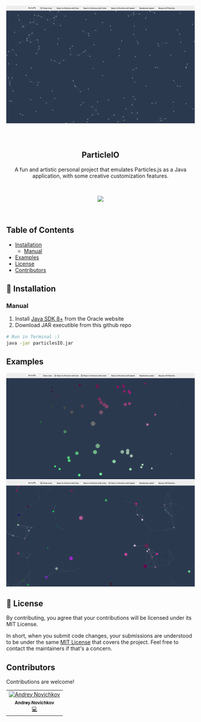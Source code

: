 <div align="center">
  <img alt="screenshot" src="docs/particles_io.png"> 
</div>

<h2 style="padding-top: 40px;" align="center">ParticleIO</h2>
<p align="center">
A fun and artistic personal project that emulates Particles.js as a Java application, with some creative customization features. 
</p>
<br>
<p align="center">
  <a href="https://github.com/imthaghost/goclone/blob/master/LICENSE"><img src="https://img.shields.io/badge/License-MIT-yellow.svg"></a>
</p>
<br>

## Table of Contents
- [Installation](#installation)
  - [Manual](#manual)
-   [Examples](#examples)
-   [License](#license)
-   [Contributors](#contributors)

<a name="installation"></a>

## 🚀 Installation

### Manual

1. Install <a href="https://www.oracle.com/java/technologies/javase/javase-jdk8-downloads.html">Java SDK 8+</a> from the Oracle website
2. Download JAR executible from this github repo

```bash
# Run in Terminal :)
java -jar particlesIO.jar
```

## Examples

![Example1](/docs/example1.png)
![Example2](/docs/example2.png)

<a name="license"></a>

## 📝 License

By contributing, you agree that your contributions will be licensed under its MIT License.

In short, when you submit code changes, your submissions are understood to be under the same [MIT License](http://choosealicense.com/licenses/mit/) that covers the project. Feel free to contact the maintainers if that's a concern.

<a name="contributors"></a>

## Contributors

Contributions are welcome!

<table>
  <tr>
    <td align="center"><a href="https://github.com/APNovichkov"><img src="https://avatars3.githubusercontent.com/u/46610773?s=460&v=4" width="75px;" alt="Andrey Novichkov"/><br /><sub><b>Andrey Novichkov</b></sub></a><br /><a href="https://github.com/APNovichkov/ParticleIO/commits/master" title="Code">💻</a></td>
    
  </tr>
